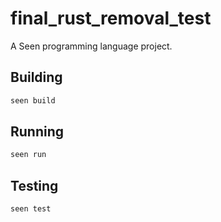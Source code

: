 # final_rust_removal_test

A Seen programming language project.

## Building

```bash
seen build
```

## Running

```bash
seen run
```

## Testing

```bash
seen test
```
